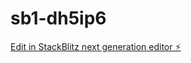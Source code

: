 # sb1-dh5ip6

[Edit in StackBlitz next generation editor ⚡️](https://stackblitz.com/~/github.com/Muthukumar2807/sb1-dh5ip6)